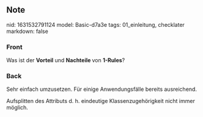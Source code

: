## Note
nid: 1631532791124
model: Basic-d7a3e
tags: 01_einleitung, checklater
markdown: false

### Front
Was ist der <b>Vorteil</b> und <b>Nachteile </b>von <b>1-Rules</b>?

### Back
Sehr einfach umzusetzen. Für einige Anwendungsfälle bereits
ausreichend.
<div>
  Aufsplitten des Attributs d. h. eindeutige Klassenzugehörigkeit
  nicht immer möglich.
</div>
